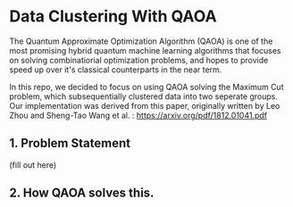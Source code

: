 # Data Clustering With QAOA

The Quantum Approximate Optimization Algorithm (QAOA) is one of the most promising hybrid quantum machine learning algorithms that focuses on solving combinatiorial optimization problems, and hopes to provide speed up over it's classical counterparts in the near term. 

In this repo, we decided to focus on using QAOA solving the Maximum Cut problem, which subsequentially clustered data into two seperate groups. Our implementation was derived from this paper, originally written by Leo Zhou and Sheng-Tao Wang et al. : https://arxiv.org/pdf/1812.01041.pdf


## 1. Problem Statement
(fill out here)

## 2. How QAOA solves this.


